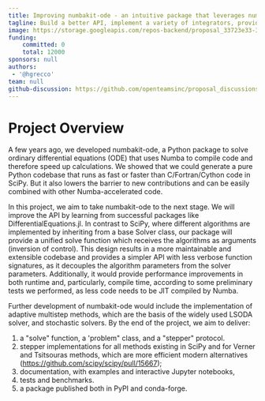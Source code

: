 ```yaml
---
title: Improving numbakit-ode - an intuitive package that leverages numba to speed up ODE integration
tagline: Build a better API, implement a variety of integrators, provide documentation and examples.
image: https://storage.googleapis.com/repos-backend/proposal_33723e33-3d1e-4f2f-b71e-841a7c52c7f6.jpg
funding:
    committed: 0
    total: 12000
sponsors: null
authors: 
 - '@hgrecco'
team: null
github-discussion: https://github.com/openteamsinc/proposal_discussions/discussions/150
---
```


# Project Overview

A few years ago, we developed numbakit-ode, a Python package to solve ordinary differential equations (ODE) that uses Numba to compile code and therefore speed up calculations. We showed that we could generate a pure Python codebase that runs as fast or faster than C/Fortran/Cython code in SciPy. But it also lowers the barrier to new contributions and can be easily combined with other Numba-accelerated code.

In this project, we aim to take numbakit-ode to the next stage. We will improve the API by learning from successful packages like DifferentialEquations.jl. In contrast to SciPy, where different algorithms are implemented by inheriting from a base Solver class, our package will provide a unified solve function which receives the algorithms as arguments (inversion of control). This design results in a more maintainable and extensible codebase and provides a simpler API with less verbose function signatures, as it decouples the algorithm parameters from the solver parameters. Additionally, it would provide performance improvements in both runtime and, particularly, compile time, according to some preliminary tests we performed, as less code needs to be JIT compiled by Numba.

Further development of numbakit-ode would include the implementation of adaptive multistep methods, which are the basis of the widely used LSODA solver, and stochastic solvers. By the end of the project, we aim to deliver:
1) a "solve" function, a 'problem" class, and a "stepper" protocol.
2) stepper implementations for all methods existing in SciPy and for Verner and Tsitsouras methods, which are more efficient modern alternatives (https://github.com/scipy/scipy/pull/15667);
3) documentation, with examples and interactive Jupyter notebooks,
4) tests and benchmarks.
5) a package published both in PyPI and conda-forge.